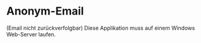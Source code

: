 # Anonym-Email
(Email nicht zurückverfolgbar)
Diese Applikation muss auf einem Windows Web-Server laufen.
